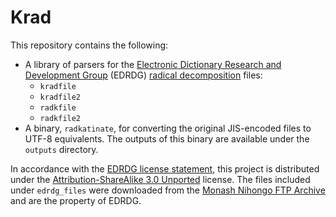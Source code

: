 # Krad

This repository contains the following:

- A library of parsers for the [Electronic Dictionary Research and Development Group](https://www.edrdg.org/) (EDRDG) [radical decomposition](https://www.edrdg.org/krad/kradinf.html) files:
    - `kradfile`
    - `kradfile2`
    - `radkfile`
    - `radkfile2`
- A binary, `radkatinate`,  for converting the original JIS-encoded files to UTF-8 equivalents. The outputs of this binary are available under the `outputs` directory.

In accordance with the [EDRDG license statement](http://www.edrdg.org/edrdg/licence.html), this project is distributed under the [Attribution-ShareAlike 3.0 Unported](https://creativecommons.org/licenses/by-sa/3.0/legalcode) license. The files included under `edrdg_files` were downloaded from the [Monash Nihongo FTP Archive](http://ftp.edrdg.org/pub/Nihongo/00INDEX.html#dic_fil) and are the property of EDRDG.